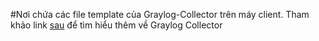 #Nơi chứa các file template của Graylog-Collector trên máy client. Tham khảo link [sau](https://github.com/manhdinh/ghichep-graylog/tree/master/graylog/graylog-collector) để tìm hiểu thêm về Graylog Collector
